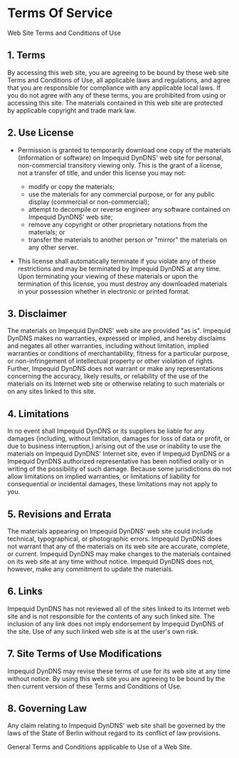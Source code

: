 # Terms Of Service
Web Site Terms and Conditions of Use

## 1. Terms

By accessing this web site, you are agreeing to be bound by these web site Terms and Conditions of Use, all applicable laws and regulations, and agree that you are responsible for compliance with any applicable local laws. If you do not agree with any of these terms, you are prohibited from using or accessing this site. The materials contained in this web site are protected by applicable copyright and trade mark law.

## 2. Use License

- Permission is granted to temporarily download one copy of the materials (information or software) on Impequid DynDNS' web site for personal, non-commercial transitory viewing only. This is the grant of a license, not a transfer of title, and under this license you may not:
  - modify or copy the materials;
  - use the materials for any commercial purpose, or for any public display (commercial or non-commercial);
  - attempt to decompile or reverse engineer any software contained on Impequid DynDNS' web site;
  - remove any copyright or other proprietary notations from the materials; or
  - transfer the materials to another person or "mirror" the materials on any other server.

- This license shall automatically terminate if you violate any of these restrictions and may be terminated by Impequid DynDNS at any time. Upon terminating your viewing of these materials or upon the termination of this license, you must destroy any downloaded materials in your possession whether in electronic or printed format.

## 3. Disclaimer

The materials on Impequid DynDNS' web site are provided "as is". Impequid DynDNS makes no warranties, expressed or implied, and hereby disclaims and negates all other warranties, including without limitation, implied warranties or conditions of merchantability, fitness for a particular purpose, or non-infringement of intellectual property or other violation of rights. Further, Impequid DynDNS does not warrant or make any representations concerning the accuracy, likely results, or reliability of the use of the materials on its Internet web site or otherwise relating to such materials or on any sites linked to this site.

## 4. Limitations

In no event shall Impequid DynDNS or its suppliers be liable for any damages (including, without limitation, damages for loss of data or profit, or due to business interruption,) arising out of the use or inability to use the materials on Impequid DynDNS' Internet site, even if Impequid DynDNS or a Impequid DynDNS authorized representative has been notified orally or in writing of the possibility of such damage. Because some jurisdictions do not allow limitations on implied warranties, or limitations of liability for consequential or incidental damages, these limitations may not apply to you.

## 5. Revisions and Errata

The materials appearing on Impequid DynDNS' web site could include technical, typographical, or photographic errors. Impequid DynDNS does not warrant that any of the materials on its web site are accurate, complete, or current. Impequid DynDNS may make changes to the materials contained on its web site at any time without notice. Impequid DynDNS does not, however, make any commitment to update the materials.

## 6. Links

Impequid DynDNS has not reviewed all of the sites linked to its Internet web site and is not responsible for the contents of any such linked site. The inclusion of any link does not imply endorsement by Impequid DynDNS of the site. Use of any such linked web site is at the user's own risk.

## 7. Site Terms of Use Modifications

Impequid DynDNS may revise these terms of use for its web site at any time without notice. By using this web site you are agreeing to be bound by the then current version of these Terms and Conditions of Use.

## 8. Governing Law

Any claim relating to Impequid DynDNS' web site shall be governed by the laws of the State of Berlin without regard to its conflict of law provisions.

General Terms and Conditions applicable to Use of a Web Site.
